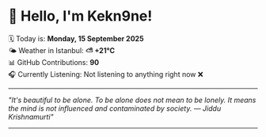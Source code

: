 # 👋 Hello, I'm Kekn9ne!

🗓️ Today is: **Monday, 15 September 2025**  
🌤️ Weather in Istanbul: **⛅️  +21°C**  
📊 GitHub Contributions: **90**  
🎧 Currently Listening: Not listening to anything right now ❌

---

_"It's beautiful to be alone. To be alone does not mean to be lonely. It means the mind is not influenced and contaminated by society. — *Jiddu Krishnamurti*"_

---
